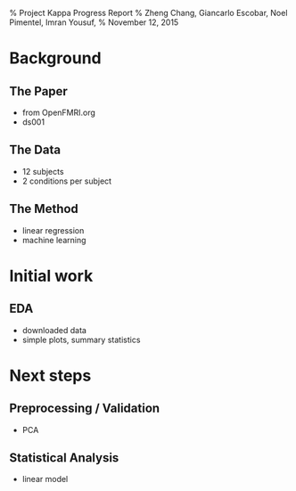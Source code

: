 % Project Kappa Progress Report
% Zheng Chang, Giancarlo Escobar, Noel Pimentel, Imran Yousuf, 
% November 12, 2015

# Background

## The Paper

- from OpenFMRI.org
- ds001

## The Data

- 12 subjects
- 2 conditions per subject


## The Method

- linear regression
- machine learning

# Initial work

## EDA

- downloaded data
- simple plots, summary statistics

# Next steps

## Preprocessing / Validation

- PCA

## Statistical Analysis

- linear model
